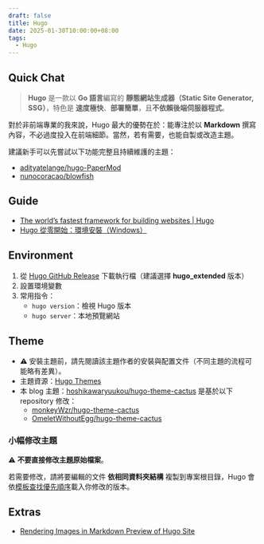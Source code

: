 ```yaml
---
draft: false
title: Hugo
date: 2025-01-30T10:00:00+08:00
tags:
  - Hugo
---
```


## Quick Chat

> **Hugo** 是一款以 **Go 語言**編寫的 **靜態網站生成器（Static Site Generator, SSG）**，特色是 **速度極快**、**部署簡單**，且**不依賴後端伺服器程式**。

對於非前端專業的我來說，Hugo 最大的優勢在於：能專注於以 **Markdown** 撰寫內容，不必過度投入在前端細節。當然，若有需要，也能自製或改造主題。

建議新手可以先嘗試以下功能完整且持續維護的主題：
- [adityatelange/hugo-PaperMod](https://github.com/adityatelange/hugo-PaperMod)
- [nunocoracao/blowfish](https://github.com/nunocoracao/blowfish)

## Guide

- [The world’s fastest framework for building websites | Hugo](https://gohugo.io/)
- [Hugo 從零開始：環境安裝（Windows）](https://devbricker.github.io/post/hugo/deploy/hugo_environment/)

## Environment

1. 從 [Hugo GitHub Release](https://github.com/gohugoio/hugo/releases) 下載執行檔（建議選擇 **hugo_extended** 版本）
2. 設置環境變數
3. 常用指令：
   - `hugo version`：檢視 Hugo 版本  
   - `hugo server`：本地預覽網站

## Theme

- ⚠️ 安裝主題前，請先閱讀該主題作者的安裝與配置文件（不同主題的流程可能略有差異）。
- 主題資源：[Hugo Themes](https://themes.gohugo.io/)
- 本 blog 主題：[hoshikawaryuukou/hugo-theme-cactus](https://github.com/hoshikawaryuukou/hugo-theme-cactus)  是基於以下 repository 修改：
	- [monkeyWzr/hugo-theme-cactus](https://github.com/monkeyWzr/hugo-theme-cactus)
	- [OmeletWithoutEgg/hugo-theme-cactus](https://github.com/OmeletWithoutEgg/hugo-theme-cactus)

### 小幅修改主題

⚠️ **不要直接修改主題原始檔案**。  

若需要修改，請將要編輯的文件 **依相同資料夾結構** 複製到專案根目錄，Hugo 會依[模板查找優先順序](https://gohugo.io/templates/lookup-order/)載入你修改的版本。

## Extras
- [Rendering Images in Markdown Preview of Hugo Site](https://mikefrobbins.com/2023/02/08/rendering-images-in-markdown-preview-of-hugo-site/)